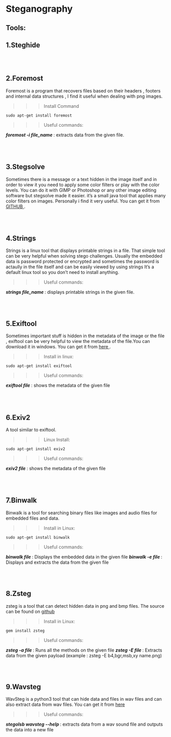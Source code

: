 # Steganography

Tools:
---------------
1.Steghide
-------------




<br><br>
2.Foremost
-----------------

Foremost is a program that recovers files based on their headers , footers and internal data structures , I find it useful when dealing with png images.

>>> Install Command           

    sudo apt-get install foremost

>>> Useful commands:

<i><b>foremost -i file_name </b></i>: extracts data from the given file.

<br><br>
3.Stegsolve
----------------
Sometimes there is a message or a text hidden in the image itself and in order to view it you need to apply some color filters or play with the color levels. You can do it with GIMP or Photoshop or any other image editing software but stegsolve made it easier. it’s a small java tool that applies many color filters on images. Personally i find it very useful. You can get it from <a href="https://github.com/eugenekolo/sec-tools/tree/master/stego/stegsolve/stegsolve"> GITHUB </a>.

<br><br>
4.Strings
------------
Strings is a linux tool that displays printable strings in a file. That simple tool can be very helpful when solving stego challenges. Usually the embedded data is password protected or encrypted and sometimes the password is actaully in the file itself and can be easily viewed by using strings
It’s a default linux tool so you don’t need to install anything.

>>> Useful commands:    
         
<i><b>strings file_name </b></i>: displays printable strings in the given file.


<br><br>

5.Exiftool
----------------
Sometimes important stuff is hidden in the metadata of the image or the file , exiftool can be very helpful to view the metadata of the file.You can download it in windows. You can get it from <a href="https://exiftool.org/"> here </a>.

>>> Install in linux:

    sudo apt-get install exiftool

>>>Useful commands:

<i><b>exiftool file </b></i>: shows the metadata of the given file

<br><br>
6.Exiv2
-----------
A tool similar to exiftool.

>>>Linux Install:

    sudo apt-get install exiv2

>>>Useful commands:


<i><b>exiv2 file </b></i>: shows the metadata of the given file


<br><br>
7.Binwalk
-------------

Binwalk is a tool for searching binary files like images and audio files for embedded files and data.

>>> Install in Linux:

    sudo apt-get install binwalk

>>>Useful commands:

<i><b>binwalk file </i></b>: Displays the embedded data in the given file
<i><b>binwalk -e file </i></b>: Displays and extracts the data from the given file

<br><br>

8.Zsteg
--------------

zsteg is a tool that can detect hidden data in png and bmp files. The source can be found on <a href="https://github.com/zed-0xff/zsteg">github</a>

>>>Install in Linux:

    gem install zsteg

>>>Useful commands:

<i><b>zsteg -a file </i></b>: Runs all the methods on the given file
<i><b>zsteg -E file </i></b>: Extracts data from the given payload (example : zsteg -E b4,bgr,msb,xy name.png)

<br><br>

9.Wavsteg
---------------
WavSteg is a python3 tool that can hide data and files in wav files and can also extract data from wav files.
You can get it from <a href="https://github.com/ragibson/Steganography#WavSteg"> here </a>

>>> Useful commands:

<i><b> stegolsb wavsteg --help </i></b>: extracts data from a wav sound file and outputs the data into a new file





























